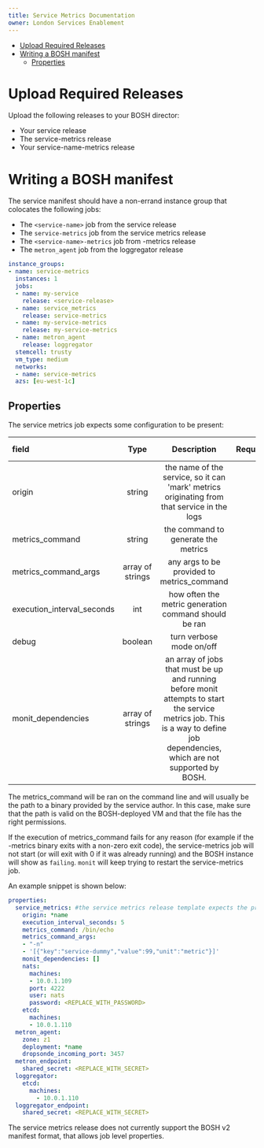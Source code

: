 ```yaml
---
title: Service Metrics Documentation
owner: London Services Enablement
---
```


- [Upload Required Releases](#upload-required-releases)
- [Writing a BOSH manifest](#writing-bosh-manifest)
  - [Properties](#properties)

<a id="upload-required-releases"></a>
# Upload Required Releases
Upload the following releases to your BOSH director:

* Your service release
* The service-metrics release
* Your service-name-metrics release

<a id="writing-bosh-manifest"></a>
# Writing a BOSH manifest
The service manifest should have a non-errand instance group that colocates the following jobs:

* The `<service-name>` job from the service release
* The `service-metrics` job from the service metrics release
* The `<service-name>-metrics` job from <service-name>-metrics release
* The `metron_agent` job from the loggregator release

```yaml
instance_groups:
- name: service-metrics
  instances: 1
  jobs:
  - name: my-service
    release: <service-release>
  - name: service_metrics
    release: service-metrics
  - name: my-service-metrics
    release: my-service-metrics
  - name: metron_agent
    release: loggregator
  stemcell: trusty
  vm_type: medium
  networks:
  - name: service-metrics
  azs: [eu-west-1c]
```

<a id="properties"></a>
## Properties

The service metrics job expects some configuration to be present:

| field                      |       Type       |                                                                                   Description                                                                                   | Required | default value |
|:---------------------------|:----------------:|:-------------------------------------------------------------------------------------------------------------------------------------------------------------------------------:|---------:|--------------:|
| origin                     |      string      |                                           the name of the service, so it can 'mark' metrics originating from that service in the logs                                           |      yes |               |
| metrics_command            |      string      |                                                                       the command to generate the metrics                                                                       |      yes |               |
| metrics_command_args       | array of strings |                                                                   any args to be provided to metrics_command                                                                    |       no |            [] |
| execution_interval_seconds |       int        |                                                              how often the metric generation command should be ran                                                              |       no |            60 |
| debug                      |     boolean      |                                                                            turn verbose mode on/off                                                                             |       no |         false |
| monit_dependencies         | array of strings | an array of jobs that must be up and running before monit attempts to start the service metrics job. This is a way to define job dependencies, which are not supported by BOSH. |       no |            [] |

The metrics_command will be ran on the command line and will usually be the path to a binary provided by the service author. In this case, make sure that the path is valid on the BOSH-deployed VM and that the file has the right permissions.

If the execution of metrics_command fails for any reason (for example if the <my-service>-metrics binary exits with a non-zero exit code), the service-metrics job will not start (or will exit with 0 if it was already running) and the BOSH instance will show as `failing`. `monit` will keep trying to restart the service-metrics job. 

An example snippet is shown below:

```yaml
properties:
  service_metrics: #the service metrics release template expects the property key to be service_metrics, even though the job is called service-metrics
    origin: *name
    execution_interval_seconds: 5
    metrics_command: /bin/echo
    metrics_command_args:
    - "-n"
    - '[{"key":"service-dummy","value":99,"unit":"metric"}]'
    monit_dependencies: []
    nats:
      machines:
      - 10.0.1.109
      port: 4222
      user: nats
      password: <REPLACE_WITH_PASSWORD>
    etcd:
      machines:
      - 10.0.1.110
  metron_agent:
    zone: z1
    deployment: *name
    dropsonde_incoming_port: 3457
  metron_endpoint:
    shared_secret: <REPLACE_WITH_SECRET>
  loggregator:
    etcd:
      machines:
        - 10.0.1.110
  loggregator_endpoint:
    shared_secret: <REPLACE_WITH_SECRET>
```

The service metrics release does not currently support the BOSH v2 manifest format, that allows job level properties.
